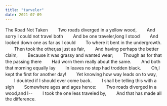 ```yaml
---
title: "tarveler"
date: 2021-07-09 
---
```

The Road Not Taken
　　Two roads diverged in a yellow wood,
　　And sorry I could not travel both
　　And be one traveler,long I stood
　　And looked down one as far as I could
　　To where it bent in the undergrowth.
　　Then took the other,as just as fair,
　　And having perhaps the better claim,
　　Because it was grassy and wanted wear;
　　Though as for that the passing there
　　Had worn them really about the same.
　　And both that morning equally lay
　　In leaves no step had trodden black.
　　Oh,I kept the first for another day!
　　Yet knowing how way leads on to way,
　　I doubted if I should ever come back.
　　I shall be telling this with a sigh
　　Somewhere ages and ages hence:
　　Two roads diverged in a wood,and I--
　　I took the one less traveled by,
　　And that has made all the difference.
